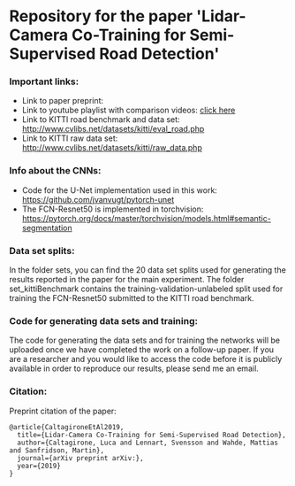 # Repository for the paper 'Lidar-Camera Co-Training for Semi-Supervised Road Detection'  
### Important links:
* Link to paper preprint: 
* Link to youtube playlist with comparison videos: [click here](https://www.youtube.com/playlist?list=PLKaUu00MYU2j06UY99kMS7FOEdjesKYJ_)
* Link to KITTI road benchmark and data set: http://www.cvlibs.net/datasets/kitti/eval_road.php
* Link to KITTI raw data set: http://www.cvlibs.net/datasets/kitti/raw_data.php

### Info about the CNNs:
* Code for the U-Net implementation used in this work:  https://github.com/jvanvugt/pytorch-unet
* The FCN-Resnet50 is implemented in torchvision: https://pytorch.org/docs/master/torchvision/models.html#semantic-segmentation 

### Data set splits:
In the folder sets, you can find the 20 data set splits used for generating the results reported in the paper for the main experiment.
The folder set_kittiBenchmark contains the training-validation-unlabeled split used for training the FCN-Resnet50 submitted to the KITTI road benchmark.

### Code for generating data sets and training:
The code for generating the data sets and for training the networks will be uploaded once we have completed the work
on a follow-up paper. If you are a researcher and you would like to access the code before it is publicly available
in order to reproduce our results, please send me an email.


### Citation:
Preprint citation of the paper:
```
@article{CaltagironeEtAl2019,
  title={Lidar-Camera Co-Training for Semi-Supervised Road Detection},
  author={Caltagirone, Luca and Lennart, Svensson and Wahde, Mattias and Sanfridson, Martin},
  journal={arXiv preprint arXiv:},
  year={2019}
}
